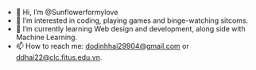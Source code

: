 - 👋 Hi, I’m @Sunflowerformylove
- 👀 I’m interested in coding, playing games and binge-watching sitcoms.
- 🌱 I’m currently learning Web design and development, along side with Machine Learning.
- 📫 How to reach me: dodinhhai29904@gmail.com or ddhai22@clc.fitus.edu.vn.

